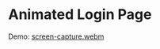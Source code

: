 # Animated Login Page
Demo: 
[screen-capture.webm](https://github.com/kxzazz/mini-projects/assets/63444697/94445667-7583-448e-ae94-b48f73d49ebd)
